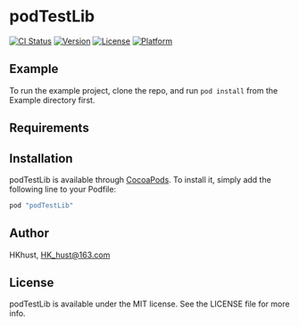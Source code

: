 # podTestLib

[![CI Status](http://img.shields.io/travis/HKhust/podTestLib.svg?style=flat)](https://travis-ci.org/HKhust/podTestLib)
[![Version](https://img.shields.io/cocoapods/v/podTestLib.svg?style=flat)](http://cocoapods.org/pods/podTestLib)
[![License](https://img.shields.io/cocoapods/l/podTestLib.svg?style=flat)](http://cocoapods.org/pods/podTestLib)
[![Platform](https://img.shields.io/cocoapods/p/podTestLib.svg?style=flat)](http://cocoapods.org/pods/podTestLib)

## Example

To run the example project, clone the repo, and run `pod install` from the Example directory first.

## Requirements

## Installation

podTestLib is available through [CocoaPods](http://cocoapods.org). To install
it, simply add the following line to your Podfile:

```ruby
pod "podTestLib"
```

## Author

HKhust, HK_hust@163.com

## License

podTestLib is available under the MIT license. See the LICENSE file for more info.
